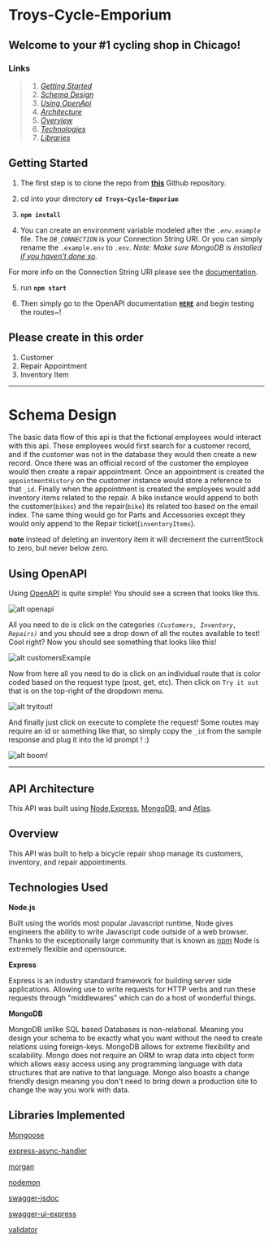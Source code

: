 # Troys-Cycle-Emporium

## Welcome to your #1 cycling shop in Chicago!

### Links
> 1.  *[Getting Started](#getting-started)*
> 2. *[Schema Design](#schema-design)*
> 3. *[Using OpenApi](#using-openapi)*
> 4. *[Architecture](#api-architecture)*
> 5. *[Overview](#overview)*
> 6. *[Technologies](#technologies-used)*
> 7. *[Libraries](#libraries-implemented)*
## **Getting Started**

1. The first step is to clone the repo from **[this](https://github.com/TroyD9241/Troys-Cycle-Emporium)** Github repository.

2. cd into your directory **`cd Troys-Cycle-Emporium`**

3. **`npm install`**

4. You can create an environment variable modeled after the *`.env.example`* file. The *`DB_CONNECTION`* is your Connection String URI. Or you can simply rename the `.example.env` to `.env`. *Note: Make sure MongoDB is installed [if you haven't done so](https://zellwk.com/blog/local-mongodb/).*


For more info on the Connection String URI please see the [documentation](https://docs.mongodb.com/manual/reference/connection-string/).

5. run **`npm start`**

6. Then simply go to the OpenAPI documentation [**`HERE`**](http://localhost:3000/api-docs/) and begin testing the routes~!

## **Please create in this order**
1. Customer
2. Repair Appointment
3. Inventory Item

-----
# **Schema Design**
The basic data flow of this api is that the fictional employees would interact with this api. These employees would first search for a customer record, and if the customer was not in the database they would then create a new record. Once there was an official record of the customer the employee would then create a repair appointment. Once an appointment is created the `appointmentHistory` on the customer instance would store a reference to that `_id`. Finally when the appointment is created the employees would add inventory items related to the repair. A bike instance would append to both the customer(`bikes`) and the repair(`bike`) its related too based on the email index. The same thing would go for Parts and Accessories except they would only append to the Repair ticket(`inventoryItems`).

**note** instead of deleting an inventory item it will decrement the currentStock to zero, but never below zero.
## Using OpenAPI

Using [OpenAPI](http://localhost:3000/api-docs/) is quite simple! You should see a screen that looks like this.

![alt openapi](https://i.ibb.co/VTwk5qN/openapi.png)

All you need to do is click on the categories *`(Customers, Inventory, Repairs)`* and you should see a drop down of all the routes available to test! Cool right? Now you should see something that looks like this!

![alt customersExample](https://i.ibb.co/LpVwPzs/customers.png)

Now from here all you need to do is click on an individual route that is color coded based on the request type (post, get, etc). Then click on `Try it out` that is on the top-right of the dropdown menu.

![alt tryitout!](https://i.ibb.co/bRwB6k7/tryitout.png)

And finally just click on execute to complete the request! Some routes may require an id or something like that, so simply copy the `_id` from the sample response and plug it into the Id prompt ! :)

![alt boom!](https://i.ibb.co/m9Jk8bd/boom.png)

-------------------------------
## API Architecture

This API was built using [Node](https://nodejs.org/en/),[Express](https://expressjs.com/), [MongoDB](https://www.mongodb.com/), and [Atlas](https://www.mongodb.com/cloud/atlas).

## Overview

This API was built to help a bicycle repair shop manage its customers, inventory, and repair appointments.

## Technologies Used

**Node.js**

Built using the worlds most popular Javascript runtime, Node gives engineers the ability to write Javascript code outside of a web browser. Thanks to the exceptionally large community that is known as [npm](https://www.npmjs.com/) Node is extremely flexible and opensource.

**Express**

Express is an industry standard framework for building server side applications. Allowing use to write requests for HTTP verbs and run these requests through "middlewares" which can do a host of wonderful things.

**MongoDB**

MongoDB unlike SQL based Databases is non-relational. Meaning you design your schema to be exactly what you want without the need to create relations using foreign-keys. MongoDB allows for extreme flexibility and scalability. Mongo does not require an ORM to wrap data into object form which allows easy access using any programming language with data structures that are native to that language. Mongo also boasts a change friendly design meaning you don't need to bring down a production site to change the way you work with data.

## Libraries Implemented

[Mongoose](https://mongoosejs.com/)

[express-async-handler](https://github.com/Abazhenov/express-async-handler)

[morgan](https://github.com/expressjs/morgan)

[nodemon](https://nodemon.io/)

[swagger-jsdoc](https://github.com/Surnet/swagger-jsdoc)

[swagger-ui-express](https://github.com/scottie1984/swagger-ui-express)

[validator](https://express-validator.github.io/docs/https://express-validator.github.io/docs/https://express-validator.github.io/docs/)
